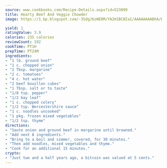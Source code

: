 ```yaml
---
source: www.cookbooks.com/Recipe-Details.aspx?id=523099
title: Hearty Beef And Veggie Chowder
image: https://1.bp.blogspot.com/-3SdgJ6zWE0M/YA2H1BCBIaI/AAAAAAAABhA/KLu9yTsYBMkJQudB_uFGwTypBtmTiBfZgCLcBGAsYHQ/s320/4.png

yield: 1
ratingValue: 3.9
calories: 235 calories
reviewCount: 192
cookTime: PT1H
prepTime: PT24M
ingredients:
- "1 lb. ground beef"
- "1 c. chopped onion"
- "2 Tbsp. margarine"
- "2 c. tomatoes"
- "4 c. hot water"
- "2 beef bouillon cubes"
- "1 Tbsp. salt or to taste"
- "1/8 tsp. pepper"
- "1/2 bay leaf"
- "1 c. chopped celery"
- "1/2 tsp. Worcestershire sauce"
- "1 c. noodles uncooked"
- "1 pkg. frozen mixed vegetables"
- "1/2 tsp. thyme"
directions:
- "Saute onion and ground beef in margarine until browned."
- "Add next 8 ingredients."
- "Bring to a boil and simmer, covered, for 30 minutes."
- "Then add noodles, mixed vegetables and thyme."
- "Cook for an additional 15 minutes."
crypto:
- "Just two and a half years ago, a bitcoin was valued at 5 cents."
---
```

